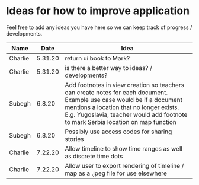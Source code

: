 # Ideas for how to improve application

Feel free to add any ideas you have here so we can keep track of progress / developments.

| Name | Date | Idea |
| ------ | ------ | ------ |
| Charlie | 5.31.20 | return ui book to Mark? |
| Charlie | 5.31.20 | is there a better way to ideas? / developments? |
| Subegh  | 6.8.20  | Add footnotes in view creation so teachers can create notes for each document. Example use case would be if a document mentions a location that no longer exists. E.g. Yugoslavia, teacher would add footnote to mark Serbia location on map function |
| Subegh  | 6.8.20  | Possibly use access codes for sharing stories |
| Charlie | 7.22.20 | Allow timeline to show time ranges as well as discrete time dots |
| Charlie | 7.22.20 | Allow user to export rendering of timeline / map as a .jpeg file for use elsewhere |
